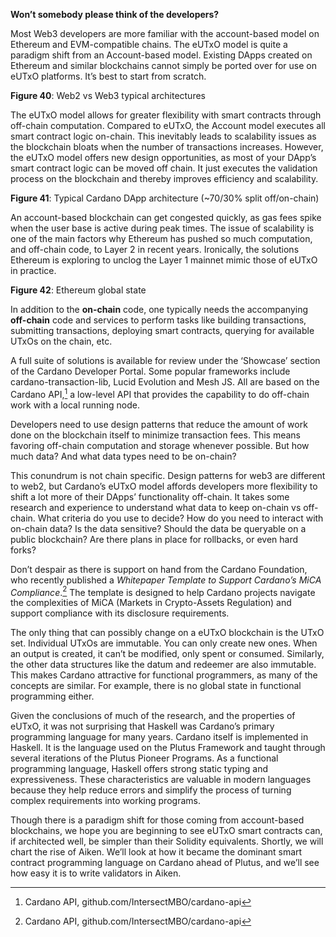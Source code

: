 **Won’t somebody please think of the developers?**

Most Web3 developers are more familiar with the account-based model on Ethereum and EVM-compatible chains. The eUTxO model is quite a paradigm shift from an Account-based model. Existing DApps created on Ethereum and similar blockchains cannot simply be ported over for use on eUTxO platforms. It’s best to start from scratch. 

**Figure 40**: Web2 vs Web3 typical architectures 

The eUTxO model allows for greater flexibility with smart contracts through off-chain computation. Compared to eUTxO, the Account model executes all smart contract logic on-chain. This inevitably leads to scalability issues as the blockchain bloats when the number of transactions increases. However, the eUTxO model offers new design opportunities, as most of your DApp’s smart contract logic can be moved off chain. It just executes the validation process on the blockchain and thereby improves efficiency and scalability. 

**Figure 41**: Typical Cardano DApp architecture (~70/30% split off/on-chain)

An account-based blockchain can get congested quickly, as gas fees spike when the user base is active during peak times. The issue of scalability is one of the main factors why Ethereum has pushed so much computation, and off-chain code, to Layer 2 in recent years. Ironically, the solutions Ethereum is exploring to unclog the Layer 1 mainnet mimic those of eUTxO in practice. 

**Figure 42**: Ethereum global state

In addition to the **on-chain** code, one typically needs the accompanying **off-chain** code and services to perform tasks like building transactions, submitting transactions, deploying smart contracts, querying for available UTxOs on the chain, etc. 

A full suite of solutions is available for review under the ‘Showcase’ section of the Cardano Developer Portal. Some popular frameworks include cardano-transaction-lib, Lucid Evolution and Mesh JS. All are based on the Cardano API,[^1] a low-level API that provides the capability to do off-chain work with a local running node.  

Developers need to use design patterns that reduce the amount of work done on the blockchain itself to minimize transaction fees. This means favoring off-chain computation and storage whenever possible. But how much data?  And what data types need to be on-chain? 

This conundrum is not chain specific. Design patterns for web3 are different to web2, but Cardano’s eUTxO model affords developers more flexibility to shift a lot more of their DApps’ functionality off-chain. It takes some research and experience to understand what data to keep on-chain vs off-chain. What criteria do you use to decide? How do you need to interact with on-chain data? Is the data sensitive? Should the data be queryable on a public blockchain? Are there plans in place for rollbacks, or even hard forks? 

Don’t despair as there is support on hand from the Cardano Foundation, who recently published a *Whitepaper Template to Support Cardano’s MiCA Compliance*.[^1] The template is designed to help Cardano projects navigate the complexities of MiCA (Markets in Crypto-Assets Regulation) and support compliance with its disclosure requirements. 

The only thing that can possibly change on a eUTxO blockchain is the UTxO set. Individual UTxOs are immutable. You can only create new ones. When an output is created, it can’t be modified, only spent or consumed. Similarly, the other data structures like the datum and redeemer are also immutable. This makes Cardano attractive for functional programmers, as many of the concepts are similar. For example, there is no global state in functional programming either.  

Given the conclusions of much of the research, and the properties of eUTxO, it was not surprising that Haskell was Cardano’s primary programming language for many years. Cardano itself is implemented in Haskell. It is the language used on the Plutus Framework and taught through several iterations of the Plutus Pioneer Programs. As a functional programming language, Haskell offers strong static typing and expressiveness. These characteristics are valuable in modern languages because they help reduce errors and simplify the process of turning complex requirements into working programs. 

Though there is a paradigm shift for those coming from account-based blockchains, we hope you are beginning to see eUTxO smart contracts can, if architected well, be simpler than their Solidity equivalents. Shortly, we will chart the rise of Aiken. We’ll look at how it became the dominant smart contract programming language on Cardano ahead of Plutus, and we’ll see how easy it is to write validators in Aiken.

[^1]: Cardano API, github.com/IntersectMBO/cardano-api
[^2]: Whitepaper Template to Support Cardano’s MiCA Compliance, cardanofoundation.org/blog/whitepaper-template-cardano-mica-compliance
